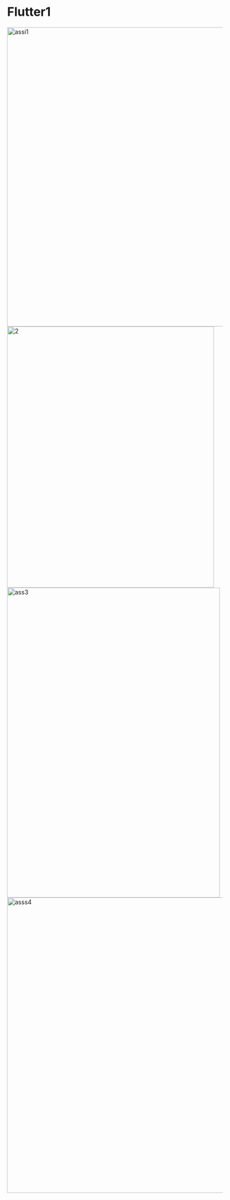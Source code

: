 # Flutter1


<img width="548" height="699" alt="assi1" src="https://github.com/user-attachments/assets/5b6a6b48-7e6b-4b29-b1f7-d2dd1aaec656" />

<img width="483" height="610" alt="2" src="https://github.com/user-attachments/assets/d34c4ac9-44a8-4ada-a891-308e56c392e7" />

<img width="497" height="724" alt="ass3" src="https://github.com/user-attachments/assets/1ccde57b-926d-4f2a-a378-5d900d374d67" />

<img width="555" height="690" alt="asss4" src="https://github.com/user-attachments/assets/e3239f68-70c9-48fb-b53e-ebf80bade59c" />

